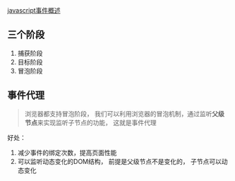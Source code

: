 [javascript事件概述](https://www.jianshu.com/p/2de6c56d6d3f)

## 三个阶段
1. 捕获阶段
2. 目标阶段
3. 冒泡阶段

## 事件代理
> 浏览器都支持冒泡阶段， 我们可以利用浏览器的冒泡机制，通过监听**父级节点**来实现监听子节点的功能， 这就是事件代理

好处：
1. 减少事件的绑定次数，提高页面性能
2. 可以监听动态变化的DOM结构， 前提是父级节点不是变化的， 子节点可以动态变化